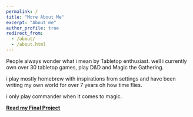 ```yaml
---
permalink: /
title: "More About Me"
excerpt: "About me"
author_profile: true
redirect_from: 
  - /about/
  - /about.html
---
```


People always wonder what i mean by Tabletop enthusiast. well i currently own over 30 tabletop games, play D&D and Magic the Gathering.

i play mostly homebrew with inspirations from settings and have been writing my own world for over 7 years oh how time flies. 

i only play commander when it comes to magic.

**[Read my Final Project](file:///C:/Users/Public/Documents/BIOL%20390/Assignment-Final/Assignment-Final.html)**
